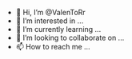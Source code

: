 - 👋 Hi, I’m @ValenToRr
- 👀 I’m interested in ...
- 🌱 I’m currently learning ...
- 💞️ I’m looking to collaborate on ...
- 📫 How to reach me ...

<!---
ValenToRr/ValenToRr is a ✨ special ✨ repository because its `README.md` (this file) appears on your GitHub profile.
You can click the Preview link to take a look at your changes.
--->

